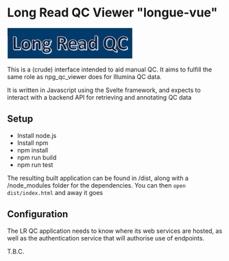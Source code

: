 # Long Read QC Viewer "longue-vue"

![LR QC logo](./static/placeholder-logo.png)

This is a (crude) interface intended to aid manual QC. It aims to fulfill the same role as npg_qc_viewer does for Illumina QC data.

It is written in Javascript using the Svelte framework, and expects to interact with a backend API for retrieving and annotating QC data

## Setup

- Install node.js
- Install npm
- npm install
- npm run build
- npm run test

The resulting built application can be found in /dist, along with a /node_modules folder for the dependencies. You can then `open dist/index.html` and away it goes

## Configuration

The LR QC application needs to know where its web services are hosted, as well as the authentication service that will authorise use of endpoints.

T.B.C.
